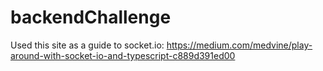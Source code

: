 # backendChallenge
Used this site as a guide to socket.io: https://medium.com/medvine/play-around-with-socket-io-and-typescript-c889d391ed00